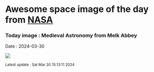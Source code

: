 
# Awesome space image of the day from [NASA](https://api.nasa.gov/)

### Today image : Medieval Astronomy from Melk Abbey
Date : 2024-03-30

![](https://apod.nasa.gov/apod/image/2403/medieval_fragmentW600.jpg)

<small>Latest update : Sat Mar 30 15:13:11 2024</small>
        